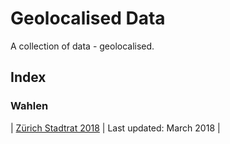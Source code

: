 # Geolocalised Data

A collection of data - geolocalised.

## Index

### Wahlen

| [Zürich Stadtrat 2018](Wahlen-Zuerich-Stadtrat/) | Last updated: March 2018 |